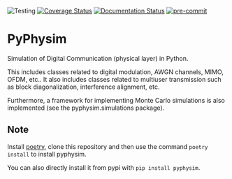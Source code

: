 ![Testing](https://travis-ci.org/darcamo/pyphysim.svg?branch=master)
[![Coverage Status](https://coveralls.io/repos/github/darcamo/pyphysim/badge.svg?branch=master)](https://coveralls.io/github/darcamo/pyphysim?branch=master)
[![Documentation Status](https://readthedocs.org/projects/pyphysim/badge/?version=latest)](http://pyphysim.readthedocs.io/en/latest/?badge=latest)
[![pre-commit](https://img.shields.io/badge/pre--commit-enabled-brightgreen?logo=pre-commit&logoColor=white)](https://github.com/pre-commit/pre-commit)

PyPhysim
========

Simulation of Digital Communication (physical layer) in Python.

This includes classes related to digital modulation, AWGN channels, MIMO,
OFDM, etc.. It also includes classes related to multiuser transmission such
as block diagonalization, interference alignment, etc.

Furthermore, a framework for implementing Monte Carlo simulations is also
implemented (see the pyphysim.simulations package).


Note
----

Install [poetry](https://python-poetry.org/), clone this repository and then use
the command `poetry install` to install pyphysim.

You can also directly install it from pypi with `pip install pyphysim`.
